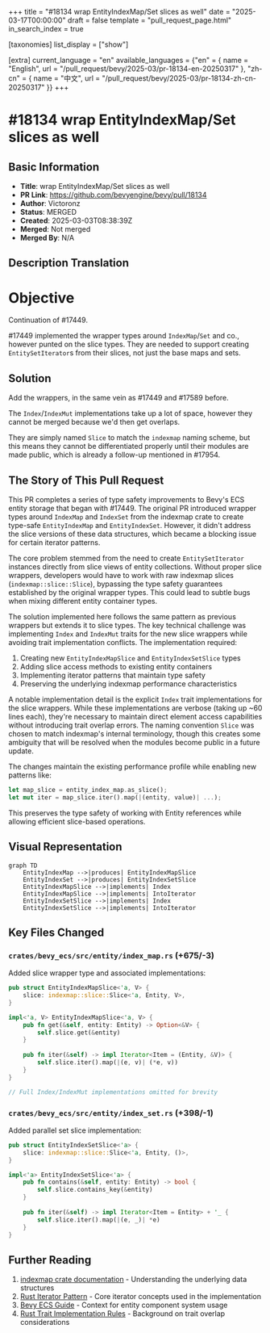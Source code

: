 +++
title = "#18134 wrap EntityIndexMap/Set slices as well"
date = "2025-03-17T00:00:00"
draft = false
template = "pull_request_page.html"
in_search_index = true

[taxonomies]
list_display = ["show"]

[extra]
current_language = "en"
available_languages = {"en" = { name = "English", url = "/pull_request/bevy/2025-03/pr-18134-en-20250317" }, "zh-cn" = { name = "中文", url = "/pull_request/bevy/2025-03/pr-18134-zh-cn-20250317" }}
+++

# #18134 wrap EntityIndexMap/Set slices as well

## Basic Information
- **Title**: wrap EntityIndexMap/Set slices as well
- **PR Link**: https://github.com/bevyengine/bevy/pull/18134
- **Author**: Victoronz
- **Status**: MERGED
- **Created**: 2025-03-03T08:38:39Z
- **Merged**: Not merged
- **Merged By**: N/A

## Description Translation
# Objective

Continuation of #17449.

#17449 implemented the wrapper types around `IndexMap`/`Set` and co., however punted on the slice types.
They are needed to support creating `EntitySetIterator`s from their slices, not just the base maps and sets.

## Solution

Add the wrappers, in the same vein as #17449 and #17589 before.

The `Index`/`IndexMut` implementations take up a lot of space, however they cannot be merged because we'd then get overlaps.

They are simply named `Slice` to match the `indexmap` naming scheme, but this means they cannot be differentiated properly until their modules are made public, which is already a follow-up mentioned in #17954.

## The Story of This Pull Request

This PR completes a series of type safety improvements to Bevy's ECS entity storage that began with #17449. The original PR introduced wrapper types around `IndexMap` and `IndexSet` from the indexmap crate to create type-safe `EntityIndexMap` and `EntityIndexSet`. However, it didn't address the slice versions of these data structures, which became a blocking issue for certain iterator patterns.

The core problem stemmed from the need to create `EntitySetIterator` instances directly from slice views of entity collections. Without proper slice wrappers, developers would have to work with raw indexmap slices (`indexmap::slice::Slice`), bypassing the type safety guarantees established by the original wrapper types. This could lead to subtle bugs when mixing different entity container types.

The solution implemented here follows the same pattern as previous wrappers but extends it to slice types. The key technical challenge was implementing `Index` and `IndexMut` traits for the new slice wrappers while avoiding trait implementation conflicts. The implementation required:

1. Creating new `EntityIndexMapSlice` and `EntityIndexSetSlice` types
2. Adding slice access methods to existing entity containers
3. Implementing iterator patterns that maintain type safety
4. Preserving the underlying indexmap performance characteristics

A notable implementation detail is the explicit `Index` trait implementations for the slice wrappers. While these implementations are verbose (taking up ~60 lines each), they're necessary to maintain direct element access capabilities without introducing trait overlap errors. The naming convention `Slice` was chosen to match indexmap's internal terminology, though this creates some ambiguity that will be resolved when the modules become public in a future update.

The changes maintain the existing performance profile while enabling new patterns like:

```rust
let map_slice = entity_index_map.as_slice();
let mut iter = map_slice.iter().map(|(entity, value)| ...);
```

This preserves the type safety of working with Entity references while allowing efficient slice-based operations.

## Visual Representation

```mermaid
graph TD
    EntityIndexMap -->|produces| EntityIndexMapSlice
    EntityIndexSet -->|produces| EntityIndexSetSlice
    EntityIndexMapSlice -->|implements| Index
    EntityIndexMapSlice -->|implements| IntoIterator
    EntityIndexSetSlice -->|implements| Index
    EntityIndexSetSlice -->|implements| IntoIterator
```

## Key Files Changed

### `crates/bevy_ecs/src/entity/index_map.rs` (+675/-3)
Added slice wrapper type and associated implementations:
```rust
pub struct EntityIndexMapSlice<'a, V> {
    slice: indexmap::slice::Slice<'a, Entity, V>,
}

impl<'a, V> EntityIndexMapSlice<'a, V> {
    pub fn get(&self, entity: Entity) -> Option<&V> {
        self.slice.get(&entity)
    }
    
    pub fn iter(&self) -> impl Iterator<Item = (Entity, &V)> {
        self.slice.iter().map(|(e, v)| (*e, v))
    }
}

// Full Index/IndexMut implementations omitted for brevity
```

### `crates/bevy_ecs/src/entity/index_set.rs` (+398/-1)
Added parallel set slice implementation:
```rust
pub struct EntityIndexSetSlice<'a> {
    slice: indexmap::slice::Slice<'a, Entity, ()>,
}

impl<'a> EntityIndexSetSlice<'a> {
    pub fn contains(&self, entity: Entity) -> bool {
        self.slice.contains_key(&entity)
    }
    
    pub fn iter(&self) -> impl Iterator<Item = Entity> + '_ {
        self.slice.iter().map(|(e, _)| *e)
    }
}
```

## Further Reading
1. [indexmap crate documentation](https://docs.rs/indexmap/latest/indexmap/) - Understanding the underlying data structures
2. [Rust Iterator Pattern](https://doc.rust-lang.org/std/iter/index.html) - Core iterator concepts used in the implementation
3. [Bevy ECS Guide](https://bevy-cheatbook.github.io/programming/ecs-intro.html) - Context for entity component system usage
4. [Rust Trait Implementation Rules](https://doc.rust-lang.org/reference/items/implementations.html) - Background on trait overlap considerations